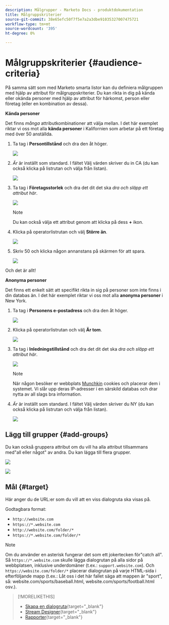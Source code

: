 ```yaml
---
description: Målgrupper - Marketo Docs - produktdokumentation
title: Målgruppskriterier
source-git-commit: 38e65efc50f7f5e7a2a3dbe91035327007475721
workflow-type: tm+mt
source-wordcount: '395'
ht-degree: 0%

---
```


# Målgruppskriterier {#audience-criteria}

På samma sätt som med Marketo smarta listor kan du definiera målgruppen med hjälp av attribut för målgruppskriterier. Du kan rikta in dig på kända eller okända personer med hjälp av attribut för härkomst, person eller företag (eller en kombination av dessa).

**Kända personer**

Det finns _många_ attributkombinationer att välja mellan. I det här exemplet riktar vi oss mot alla **kända personer** i Kalifornien som arbetar på ett företag med över 50 anställda.

1. Ta tag i **Persontillstånd** och dra den åt höger.

   ![](assets/audience-criteria-1.png)

1. _Är_ är inställt som standard. I fältet Välj värden skriver du in CA (du kan också klicka på listrutan och välja från listan).

   ![](assets/audience-criteria-2.png)

1. Ta tag i **Företagsstorlek** och dra det dit det ska _dra och släpp ett attribut här_.

   ![](assets/audience-criteria-3.png)

   >[!NOTE]
   >
   >Du kan också välja ett attribut genom att klicka på dess **+** ikon.

1. Klicka på operatorlistrutan och välj **Större än**.

   ![](assets/audience-criteria-4.png)

1. Skriv 50 och klicka någon annanstans på skärmen för att spara.

   ![](assets/audience-criteria-5.png)

Och det är allt!

**Anonyma personer**

Det finns ett enkelt sätt att specifikt rikta in sig på personer som inte finns i din databas än. I det här exemplet riktar vi oss mot alla **anonyma personer** i New York.

1. Ta tag i **Personens e-postadress** och dra den åt höger.

   ![](assets/audience-criteria-6.png)

1. Klicka på operatorlistrutan och välj **Är tom**.

   ![](assets/audience-criteria-7.png)

1. Ta tag i **Inledningstillstånd** och dra det dit det ska _dra och släpp ett attribut här_.

   ![](assets/audience-criteria-8.png)

   >[!NOTE]
   >
   >När någon besöker er webbplats [Munchkin](/help/marketo/product-docs/administration/additional-integrations/add-munchkin-tracking-code-to-your-website.md) cookies och placerar dem i systemet. Vi slår upp deras IP-adresser i en särskild databas och drar nytta av all slags bra information.

1. _Är_ är inställt som standard. I fältet Välj värden skriver du NY (du kan också klicka på listrutan och välja från listan).

   ![](assets/audience-criteria-9.png)

## Lägg till grupper {#add-groups}

Du kan också gruppera attribut om du vill ha alla attribut tillsammans med&quot;all eller något&quot; av andra. Du kan lägga till flera grupper.

![](assets/audience-criteria-10.png)

![](assets/audience-criteria-11.png)

## Mål {#target}

Här anger du de URL:er som du vill att en viss dialogruta ska visas på.

Godtagbara format:

* `http://website.com`
* `https://*.website.com`
* `http://website.com/folder/*`
* `https://*.website.com/folder/*`

>[!NOTE]
>
>Om du använder en asterisk fungerar det som ett jokertecken för&quot;catch all&quot;. Så `https://*.website.com` skulle lägga dialogrutan på alla sidor på webbplatsen, inklusive underdomäner (t.ex.: `support.website.com`). Och `https://website.com/folder/*` placerar dialogrutan på varje HTML-sida i efterföljande mapp (t.ex.: Låt oss i det här fallet säga att mappen är &quot;sport&quot;, så: website.com/sports/baseball.html, website.com/sports/football.html osv.).

>[!MORELIKETHIS]
>
>* [Skapa en dialogruta](/help/marketo/product-docs/demand-generation/dynamic-chat/dialogues/create-a-dialogue.md){target=&quot;_blank&quot;}
>* [Stream Designer](/help/marketo/product-docs/demand-generation/dynamic-chat/dialogues/stream-designer.md){target=&quot;_blank&quot;}
>* [Rapporter](/help/marketo/product-docs/demand-generation/dynamic-chat/dialogues/reports.md){target=&quot;_blank&quot;}

